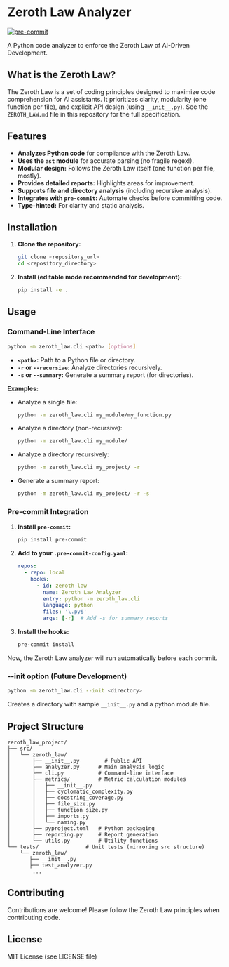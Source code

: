 <!--# FILE_LOCATION: https://github.com/Trahloc/Misc/blob/main/zeroth_law/README.md-->

# Zeroth Law Analyzer

[![pre-commit](https://img.shields.io/badge/pre--commit-enabled-brightgreen?logo=pre-commit&logoColor=white)](https://github.com/pre-commit/pre-commit)

A Python code analyzer to enforce the Zeroth Law of AI-Driven Development.

## What is the Zeroth Law?

The Zeroth Law is a set of coding principles designed to maximize code comprehension for AI assistants. It prioritizes clarity, modularity (one function per file), and explicit API design (using `__init__.py`). See the `ZEROTH_LAW.md` file in this repository for the full specification.

## Features

*   **Analyzes Python code** for compliance with the Zeroth Law.
*   **Uses the `ast` module** for accurate parsing (no fragile regex!).
*   **Modular design:** Follows the Zeroth Law itself (one function per file, mostly).
*   **Provides detailed reports:** Highlights areas for improvement.
*   **Supports file and directory analysis** (including recursive analysis).
*   **Integrates with `pre-commit`:** Automate checks before committing code.
*   **Type-hinted:** For clarity and static analysis.

## Installation

1.  **Clone the repository:**

    ```bash
    git clone <repository_url>
    cd <repository_directory>
    ```

2.  **Install (editable mode recommended for development):**

    ```bash
    pip install -e .
    ```

## Usage

### Command-Line Interface

```bash
python -m zeroth_law.cli <path> [options]
```

*   **`<path>`:**  Path to a Python file or directory.
*   **`-r` or `--recursive`:** Analyze directories recursively.
*   **`-s` or `--summary`:** Generate a summary report (for directories).

**Examples:**

*   Analyze a single file:
    ```bash
    python -m zeroth_law.cli my_module/my_function.py
    ```
*   Analyze a directory (non-recursive):
    ```bash
    python -m zeroth_law.cli my_module/
    ```
*   Analyze a directory recursively:
    ```bash
    python -m zeroth_law.cli my_project/ -r
    ```
*   Generate a summary report:
    ```bash
    python -m zeroth_law.cli my_project/ -r -s
    ```

### Pre-commit Integration

1.  **Install `pre-commit`:**

    ```bash
    pip install pre-commit
    ```

2.  **Add to your `.pre-commit-config.yaml`:**

    ```yaml
    repos:
      - repo: local
        hooks:
          - id: zeroth-law
            name: Zeroth Law Analyzer
            entry: python -m zeroth_law.cli
            language: python
            files: '\.py$'
            args: [-r]  # Add -s for summary reports
    ```

3.  **Install the hooks:**

    ```bash
    pre-commit install
    ```

Now, the Zeroth Law analyzer will run automatically before each commit.

### --init option (Future Development)
```bash
python -m zeroth_law.cli --init <directory>
```
Creates a directory with sample `__init__.py` and a python module file.

## Project Structure

```
zeroth_law_project/
├── src/
│   └── zeroth_law/
│       ├── __init__.py        # Public API
│       ├── analyzer.py      # Main analysis logic
│       ├── cli.py           # Command-line interface
│       ├── metrics/         # Metric calculation modules
│       │   ├── __init__.py
│       │   ├── cyclomatic_complexity.py
│       │   ├── docstring_coverage.py
│       │   ├── file_size.py
│       │   ├── function_size.py
│       │   ├── imports.py
│       │   └── naming.py
│       ├── pyproject.toml   # Python packaging
│       ├── reporting.py     # Report generation
│       └── utils.py         # Utility functions
└── tests/               # Unit tests (mirroring src structure)
    └── zeroth_law/
       ├── __init__.py
       ├── test_analyzer.py
        ...
```

## Contributing

Contributions are welcome! Please follow the Zeroth Law principles when contributing code.

## License

MIT License (see LICENSE file)